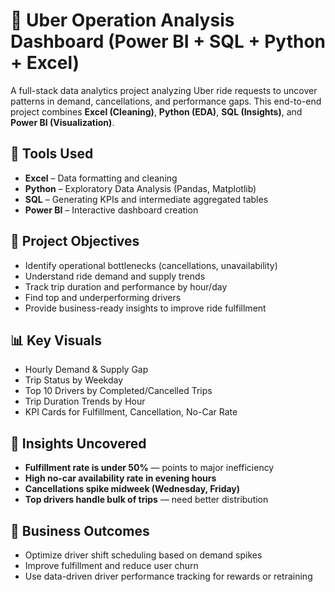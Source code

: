 # 🚕 Uber Operation Analysis Dashboard (Power BI + SQL + Python + Excel)

A full-stack data analytics project analyzing Uber ride requests to uncover patterns in demand, cancellations, and performance gaps. This end-to-end project combines **Excel (Cleaning)**, **Python (EDA)**, **SQL (Insights)**, and **Power BI (Visualization)**.

## 🔧 Tools Used

- **Excel** – Data formatting and cleaning
- **Python** – Exploratory Data Analysis (Pandas, Matplotlib)
- **SQL** – Generating KPIs and intermediate aggregated tables
- **Power BI** – Interactive dashboard creation

## 🎯 Project Objectives

- Identify operational bottlenecks (cancellations, unavailability)
- Understand ride demand and supply trends
- Track trip duration and performance by hour/day
- Find top and underperforming drivers
- Provide business-ready insights to improve ride fulfillment

## 📊 Key Visuals

- Hourly Demand & Supply Gap
- Trip Status by Weekday
- Top 10 Drivers by Completed/Cancelled Trips
- Trip Duration Trends by Hour
- KPI Cards for Fulfillment, Cancellation, No-Car Rate

## 📌 Insights Uncovered

- **Fulfillment rate is under 50%** — points to major inefficiency
- **High no-car availability rate in evening hours**
- **Cancellations spike midweek (Wednesday, Friday)**
- **Top drivers handle bulk of trips** — need better distribution

## 🚀 Business Outcomes

- Optimize driver shift scheduling based on demand spikes
- Improve fulfillment and reduce user churn
- Use data-driven driver performance tracking for rewards or retraining


